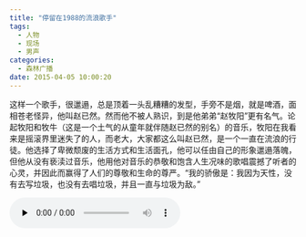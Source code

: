 ```yaml
---
title: "停留在1988的流浪歌手"
tags:
  - 人物
  - 现场
  - 男声
categories:
  - 森林广播
date: 2015-04-05 10:00:20
---
```


这样一个歌手，很邋遢，总是顶着一头乱糟糟的发型，手旁不是烟，就是啤酒，面相苍老怪异，他叫赵已然。然而他不被人熟识，到是他弟弟“赵牧阳”更有名气。论起牧阳和牧牛（这是一个土气的从童年就伴随赵已然的别名）的音乐，牧阳在我看来是摇滚界里迷失了的人，而老大，大家都这么叫赵已然，是一个一直在流浪的行徒。他选择了卑微颓废的生活方式和生活面孔，他可以任由自己的形象邋遢落魄，但他从没有亵渎过音乐，他用他对音乐的恭敬和饱含人生况味的歌唱震撼了听者的心灵，并因此而赢得了人们的尊敬和生命的尊严。“我的骄傲是：我因为天性，没有去写垃圾，也没有去唱垃圾，并且一直与垃圾为敌。”   

<audio id="audio" controls="" preload="none">
  <source id="mp3" src="http://www.coletree.com/radio/coletree_radio_099.mp3">
</audio>